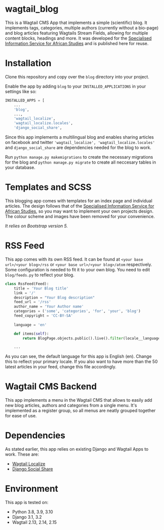 # wagtail_blog

This is a Wagtail CMS App that implements a simple (scientific) blog. It implements tags, categories, multiple authors (currently without a bio-page) and blog articles featuring Wagtails Stream Fields, allowing for multiple content blocks, headings and more. It was developed for the [Specialised Information Service for African Studies](https://africanstudieslibrary.org) and is published here for reuse.

# Installation

Clone this repository and copy over the ```blog``` directory into your project.

Enable the app by adding ```blog``` to your ```INSTALLED_APPLICATIONS``` in your settings like so:

```python
INSTALLED_APPS = [
    ...
    'blog',
    ...,
    'wagtail_localize',
    'wagtail_localize.locales',
    'django_social_share',
```

Since this app implements a multilingual blog and enables sharing articles on facebook and twitter ```'wagtail_localize',
    'wagtail_localize.locales'``` and ```django_social_share``` are dependencies needed for the blog to work.

Run ```python manage.py makemigrations``` to create the necessary migrations for the blog and ```python manage.py migrate``` to create all neccesary tables in your database.

# Templates and SCSS

This blogging app comes with templates for an index page and individual articles. The design follows that of the [Specialised Information Service for African Studies](https://africanstudieslibrary.org), so you may want to implement your own projects design. The colour scheme and images have been removed for your convenience.

*It relies on Bootstrap version 5.*

# RSS Feed

This app comes with its own RSS feed. It can be found at ```<your base url>/<your blog>/rss``` or ```<your base url>/<your blog>/atom``` respectively. Some configuration is needed to fit it to your own blog. You need to edit ```blog/feeds.py``` to reflect your blog.

```python
class RssFeed(Feed):
    title = 'Your Blog title'
    link = '/'
    description = "Your Blog description"
    feed_url = '/rss'
    author_name = 'Your Author name'
    categories = ('some', 'categories', 'for', 'your', 'blog')
    feed_copyright = 'CC-BY-SA'
    
    language = 'en'

    def items(self):
        return BlogPage.objects.public().live().filter(locale__language_code='en').order_by('-date')[:50]

    ...
```

As you can see, the default language for this app is English (en). Change this to reflect your primary locale. If you also want to have more than the 50 latest articles in your feed, change this file accordingly.

# Wagtail CMS Backend

This app implements a menu in the Wagtail CMS that allows to easily add new blog articles, authors and categories from a single menu. It's implemented as a register group, so all menus are neatly grouped together for ease of use.

# Dependencies

As stated earlier, this app relies on existing Django and Wagtail Apps to work. These are:

- [Wagtail Localize](https://www.wagtail-localize.org/)
- [Django Social Share](https://pypi.org/project/django-social-share/)

# Environment

This app is tested on:

- Python 3.8, 3.9, 3.10
- Django 3.1, 3.2
- Wagtail 2.13, 2.14, 2.15